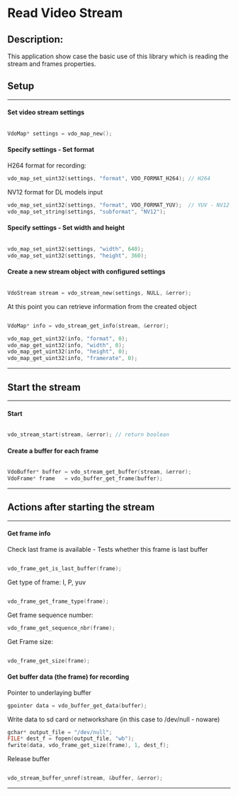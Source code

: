 # Read Video Stream

## Description:

This application show case the basic use of this library which is reading the stream and frames properties.

## Setup
---
#### Set video stream settings

```c

VdoMap* settings = vdo_map_new();

```

#### Specify settings - Set format

H264 format for recording:
```c
vdo_map_set_uint32(settings, "format", VDO_FORMAT_H264); // H264
```

NV12 format for DL models input
```c
vdo_map_set_uint32(settings, "format", VDO_FORMAT_YUV);  // YUV - NV12
vdo_map_set_string(settings, "subformat", "NV12");

```


#### Specify settings - Set width and height

```c

vdo_map_set_uint32(settings, "width", 640);
vdo_map_set_uint32(settings, "height", 360);

```

#### Create a new stream object with configured settings

```c

VdoStream stream = vdo_stream_new(settings, NULL, &error);

```

At this point you can retrieve information from the created object

```c

VdoMap* info = vdo_stream_get_info(stream, &error);

vdo_map_get_uint32(info, "format", 0);
vdo_map_get_uint32(info, "width", 0);
vdo_map_get_uint32(info, "height", 0);
vdo_map_get_uint32(info, "framerate", 0);

```
---
## Start the stream

---
#### Start

```c

vdo_stream_start(stream, &error); // return boolean

```

#### Create a buffer for each frame

```c

VdoBuffer* buffer = vdo_stream_get_buffer(stream, &error);
VdoFrame* frame   = vdo_buffer_get_frame(buffer);

```
---

## Actions after starting the stream

---
#### Get frame info 

Check last frame is available - Tests whether this frame is last buffer

```c

vdo_frame_get_is_last_buffer(frame); 

```

Get type of frame: I, P, yuv

```c

vdo_frame_get_frame_type(frame);

```

Get frame sequence number:

```c
vdo_frame_get_sequence_nbr(frame);

```

Get Frame size:

```c

vdo_frame_get_size(frame);

```

#### Get buffer data (the frame) for recording 

Pointer to underlaying buffer

```c
gpointer data = vdo_buffer_get_data(buffer);

```

Write data to sd card or networkshare (in this case to /dev/null - noware)

```c
gchar* output_file = "/dev/null";
FILE* dest_f = fopen(output_file, "wb");
fwrite(data, vdo_frame_get_size(frame), 1, dest_f);

```

Release buffer

```c

vdo_stream_buffer_unref(stream, &buffer, &error);

```
---


